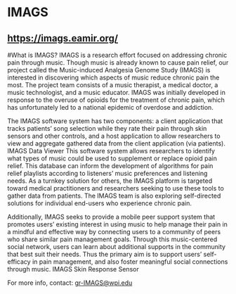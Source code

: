 # IMAGS
## https://imags.eamir.org/

#What is IMAGS?
IMAGS is a research effort focused on addressing chronic pain through music. Though music is already known to cause pain relief, our project called the Music-induced Analgesia Genome Study (IMAGS) is interested in discovering which aspects of music reduce chronic pain the most. The project team consists of a music therapist, a medical doctor, a music technologist, and a music educator. IMAGS was initially developed in response to the overuse of opioids for the treatment of chronic pain, which has unfortunately led to a national epidemic of overdose and addiction.

The IMAGS software system has two components: a client application that tracks patients’ song selection while they rate their pain through skin sensors and other controls, and a host application to allow researchers to view and aggregate gathered data from the client application (via patients). IMAGS Data Viewer
This software system allows researchers to identify what types of music could be used to supplement or replace opioid pain relief. This database can inform the development of algorithms for pain relief playlists according to listeners’ music preferences and listening needs. As a turnkey solution for others, the IMAGS platform is targeted toward medical practitioners and researchers seeking to use these tools to gather data from patients. The IMAGS team is also exploring self-directed solutions for individual end-users who experience chronic pain.

Additionally, IMAGS seeks to provide a mobile peer support system that promotes users’ existing interest in using music to help manage their pain in a mindful and effective way by connecting users to a community of peers who share similar pain management goals. Through this music-centered social network, users can learn about additional supports in the community that best suit their needs. Thus the primary aim is to support users’ self-efficacy in pain management, and also foster meaningful social connections through music.
IMAGS Skin Response Sensor

For more info, contact: gr-IMAGS@wpi.edu




